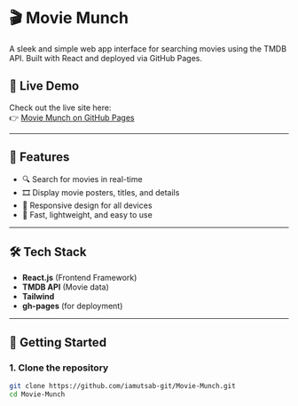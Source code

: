 # 🎬 Movie Munch

A sleek and simple web app interface for searching movies using the TMDB API. Built with React and deployed via GitHub Pages.



## 🔗 Live Demo

Check out the live site here:  
👉 [Movie Munch on GitHub Pages](https://iamutsab-git.github.io/Movie-Munch)

---

## 📌 Features

- 🔍 Search for movies in real-time
- 🎞️ Display movie posters, titles, and details
- 📱 Responsive design for all devices
- 🚀 Fast, lightweight, and easy to use

---

## 🛠️ Tech Stack

- **React.js** (Frontend Framework)
- **TMDB API** (Movie data)
- **Tailwind**
- **gh-pages** (for deployment)

---

## 🚀 Getting Started

### 1. Clone the repository
```bash
git clone https://github.com/iamutsab-git/Movie-Munch.git
cd Movie-Munch
